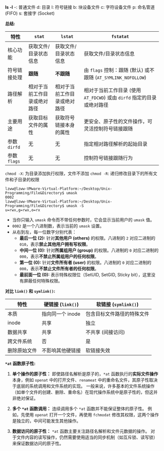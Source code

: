 **ls -l**
-: 普通文件
d: 目录
l: 符号链接
b: 块设备文件
c: 字符设备文件
p: 命名管道 (FIFO)
s: 套接字 (Socket)



**总结:**

| 特性         | `stat`                                   | `lstat`                                  | `fstatat`                                                                |
|--------------|-------------------------------------------|-------------------------------------------|-------------------------------------------------------------------------|
| 核心功能     | 获取文件/目录状态信息                      | 获取文件/目录状态信息                      | 获取文件/目录状态信息                                                   |
| 符号链接处理 | **跟随**                                   | **不跟随**                                 | 由 `flags` 控制：跟随 (默认) 或不跟随 (`AT_SYMLINK_NOFOLLOW`)              |
| 路径解析     | 相对于当前工作目录或绝对路径              | 相对于当前工作目录或绝对路径              | 相对于当前工作目录 (使用 `AT_FDCWD`) 或由 `dirfd` 指定的目录或绝对路径 |
| 主要用途     | 获取目标文件的属性                       | 获取符号链接本身的属性                   | 更安全、原子性的文件操作，可灵活控制符号链接跟随                         |
| 参数 `dirfd` | 无                                        | 无                                        | 指定相对路径解析的起始目录                                              |
| 参数 `flags` | 无                                        | 无                                        | 控制符号链接跟随行为                                                      |



`chmod -X`: 为目录添加执行权限，文件不添加
`chmod -R`: 递归修改目录下的所有文件和子目录的权限



```
lzww@lzww-VMware-Virtual-Platform:~/Desktop/Unix-Programming/File&Directory$ umask
0002
lzww@lzww-VMware-Virtual-Platform:~/Desktop/Unix-Programming/File&Directory$ umask -S
u=rwx,g=rwx,o=rx
```

* 当你只输入 `umask` 命令而不带任何参数时，它会显示当前用户的 `umask` 值。
* `0002` 是一个八进制数，表示当前的 `umask` 设置。
* 从右到左，每一位数字分别代表：
    * **最后一位 (2):**  针对**其他用户 (others)** 的权限。八进制的 `2` 对应二进制的 `010`，表示**禁止其他用户拥有写权限**。
    * **中间一位 (0):** 针对**所属组用户 (group)** 的权限。八进制的 `0` 对应二进制的 `000`，表示**不禁止所属组用户的任何权限**。
    * **第一位 (0):** 针对**文件所有者 (user)** 的权限。八进制的 `0` 对应二进制的 `000`，表示**不禁止文件所有者的任何权限**。
    * **最前面一位 (0):**  表示特殊权限位（SetUID, SetGID, Sticky bit），这里没有屏蔽任何特殊权限。



**对比 `link()` 和 `symlink()`:**

| 特性         | 硬链接 (`link()`) | 软链接 (`symlink()`) |
|--------------|-------------------|-----------------------|
| 本质         | 指向同一个 inode  | 包含目标文件路径的特殊文件 |
| inode        | 共享              | 独立                |
| 数据共享     | 共享              | 不共享 (间接访问)     |
| 跨文件系统   | 否                | 是                    |
| 删除原始文件 | 不影响其他硬链接  | 软链接失效            |


**`*at` 函数原子性:**
1. **单个操作的原子性：**  即使路径名解析是原子的，`*at` 函数执行的**实际文件操作**本身，例如 `openat` 中的打开文件、`renameat` 中的重命名文件，其原子性取决于底层的系统调用和文件系统的实现。  一般来说，许多基本的文件系统操作（如单个文件的创建、删除、重命名）在现代操作系统中是原子性的，但这并非绝对保证。

2. **多个 `*at` 函数调用：**  连续调用多个 `*at` 函数并不能保证整体的原子性。 例如，先使用 `openat` 打开一个文件，再使用 `fchmodat` 修改其权限，这两个操作是独立的，中间可能发生其他操作。

3. **数据访问的原子性：**  `*at` 函数主要关注路径名解析和文件元数据的操作。  对于文件内容的读写操作，仍然需要使用适当的同步机制（如互斥锁、读写锁）来保证数据访问的原子性。